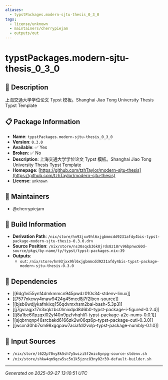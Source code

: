 ```yaml
---
aliases:
  - typstPackages.modern-sjtu-thesis_0_3_0
tags:
  - license/unknown
  - maintainers/cherrypiejam
  - outputs/out
---
```


# typstPackages.modern-sjtu-thesis_0_3_0

## 📝 Description

上海交通大学学位论文 Typst 模板。Shanghai Jiao Tong University Thesis Typst Template

## 📋 Package Information

- **Name**: `typstPackages.modern-sjtu-thesis_0_3_0`
- **Version**: `0.3.0`
- **Available**: ✅ Yes
- **Broken**: ✅ No
- **Description**: 上海交通大学学位论文 Typst 模板。Shanghai Jiao Tong University Thesis Typst Template
- **Homepage**: [https://github.com/tzhTaylor/modern-sjtu-thesis](https://github.com/tzhTaylor/modern-sjtu-thesis)
- **License**: `unknown`
## 👥 Maintainers

- @cherrypiejam


## 🔧 Build Information

- **Derivation Path**: `/nix/store/hn93jxx9hl6xjgbmmcdd9231afdy4bis-typst-package-modern-sjtu-thesis-0.3.0.drv`
- **Source Position**: `/nix/store/ns30sqxb36k8jrds8z18rv96bpnwc60d-source/pkgs/by-name/ty/typst/typst-packages.nix:39`
- **Outputs**:
  - `out`:  `/nix/store/hn93jxx9hl6xjgbmmcdd9231afdy4bis-typst-package-modern-sjtu-thesis-0.3.0`

## 🔗 Dependencies

- [[6dg1vi55ynf4dmkmmcn945pwdz010s34-stdenv-linux]]
- [[7577nkcwy4maw9424g45mcd8j7f2lbcn-source]]
- [[bjsb6wdjykafnkixq156qdvmxhsm2bai-bash-5.3p3]]
- [[j7gvragjx17n3xqkzbc0lmixdpd8d6b0-typst-package-i-figured-0.2.4]]
- [[j8a1bc6i1pzqxl02yf40n9pzfvhqhli1-typst-package-a2c-nums-0.0.1]]
- [[sjqbrnqnp46srcbakd6166zk2w06qz6p-typst-package-cuti-0.3.0]]
- [[wcxn30hb7sm98xgqpaw7aciafdl2vxlp-typst-package-numbly-0.1.0]]

## 📁 Input Sources

- `/nix/store/l622p70vy8k5sh7y5wizi5f2mic6ynpg-source-stdenv.sh`
- `/nix/store/shkw4qm9qcw5sc5n1k5jznc83ny02r39-default-builder.sh`

---
*Generated on 2025-09-27 13:10:51 UTC*
